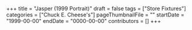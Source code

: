 +++
title = "Jasper (1999 Portrait)"
draft = false
tags = ["Store Fixtures"]
categories = ["Chuck E. Cheese's"]
pageThumbnailFile = ""
startDate = "1999-00-00"
endDate = "0000-00-00"
contributors = []
+++
